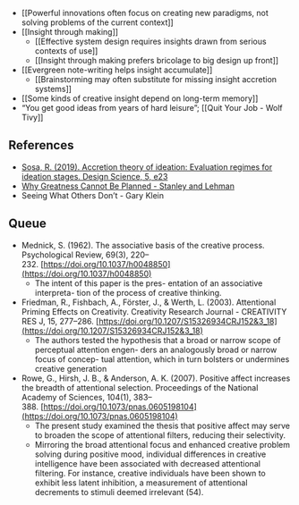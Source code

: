 - [[Powerful innovations often focus on creating new paradigms, not solving problems of the current context]]
- [[Insight through making]]
    - [[Effective system design requires insights drawn from serious contexts of use]]
    - [[Insight through making prefers bricolage to big design up front]]
- [[Evergreen note-writing helps insight accumulate]]
    - [[Brainstorming may often substitute for missing insight accretion systems]]
- [[Some kinds of creative insight depend on long-term memory]]
- “You get good ideas from years of hard leisure”; [[Quit Your Job - Wolf Tivy]]

## References

- [Sosa, R. (2019). Accretion theory of ideation: Evaluation regimes for ideation stages. Design Science, 5, e23](https://notes.andymatuschak.org/z7rU9uGjjFJnLe57XqxpQ3V)
- [Why Greatness Cannot Be Planned - Stanley and Lehman](https://notes.andymatuschak.org/zUVBM3NDu1efs6vkrUtqz2Z)
- Seeing What Others Don’t - Gary Klein

## Queue

- Mednick, S. (1962). The associative basis of the creative process. Psychological Review, 69(3), 220–232. [https://doi.org/10.1037/h0048850](https://doi.org/10.1037/h0048850)
    - The intent of this paper is the pres- entation of an associative interpreta- tion of the process of creative thinking.
- Friedman, R., Fishbach, A., Förster, J., & Werth, L. (2003). Attentional Priming Effects on Creativity. Creativity Research Journal - CREATIVITY RES J, 15, 277–286. [https://doi.org/10.1207/S15326934CRJ152&3_18](https://doi.org/10.1207/S15326934CRJ152&3_18)
    - The authors tested the hypothesis that a broad or narrow scope of perceptual attention engen- ders an analogously broad or narrow focus of concep- tual attention, which in turn bolsters or undermines creative generation
- Rowe, G., Hirsh, J. B., & Anderson, A. K. (2007). Positive affect increases the breadth of attentional selection. Proceedings of the National Academy of Sciences, 104(1), 383–388. [https://doi.org/10.1073/pnas.0605198104](https://doi.org/10.1073/pnas.0605198104)
    - The present study examined the thesis that positive affect may serve to broaden the scope of attentional filters, reducing their selectivity.
    - Mirroring the broad attentional focus and enhanced creative problem solving during positive mood, individual differences in creative intelligence have been associated with decreased attentional filtering. For instance, creative individuals have been shown to exhibit less latent inhibition, a measurement of attentional decrements to stimuli deemed irrelevant (54).